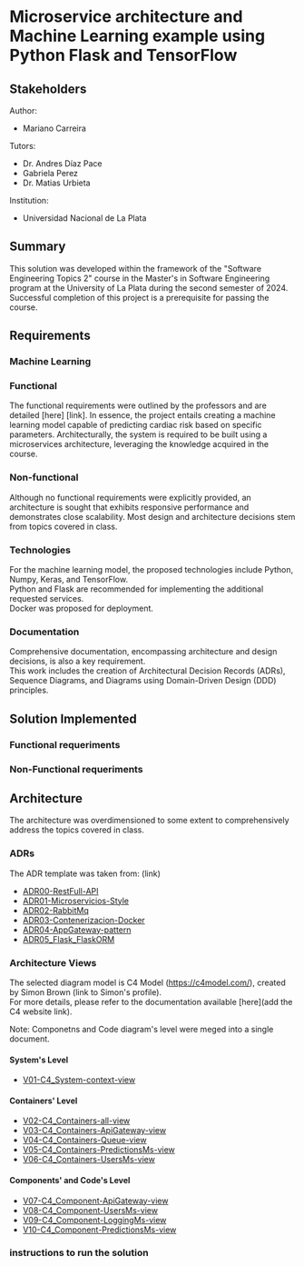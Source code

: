 # Microservice architecture and Machine Learning example using Python Flask and TensorFlow

## Stakeholders

Author:
* Mariano Carreira

Tutors:
* Dr. Andres Díaz Pace
* Gabriela Perez
* Dr. Matias Urbieta 

Institution:
* Universidad Nacional de La Plata


## Summary

This solution was developed within the framework of the "Software Engineering Topics 2" course in the Master's in Software Engineering program at the University of La Plata during the second semester of 2024. Successful completion of this project is a prerequisite for passing the course.

## Requirements

### Machine Learning


### Functional

The functional requirements were outlined by the professors and are detailed [here] [link]. In essence, the project entails creating a machine learning model capable of predicting cardiac risk based on specific parameters. Architecturally, the system is required to be built using a microservices architecture, leveraging the knowledge acquired in the course.

### Non-functional

Although no functional requirements were explicitly provided, an architecture is sought that exhibits responsive performance and demonstrates close scalability. Most design and architecture decisions stem from topics covered in class.

### Technologies

For the machine learning model, the proposed technologies include Python, Numpy, Keras, and TensorFlow. <br>
Python and Flask are recommended for implementing the additional requested services. <br>
Docker was proposed for deployment.

### Documentation

Comprehensive documentation, encompassing architecture and design decisions, is also a key requirement.<br>
This work includes the creation of Architectural Decision Records (ADRs), Sequence Diagrams, and Diagrams using Domain-Driven Design (DDD) principles.

## Solution Implemented

### Functional requeriments

### Non-Functional requeriments

## Architecture

The architecture was overdimensioned to some extent to comprehensively address the topics covered in class.

### ADRs

The ADR template was taken from: (link)

- [ADR00-RestFull-API](/documentation/architecture/ADRs/ADR00-RestFull-API.md)
- [ADR01-Microservicios-Style](/documentation/architecture/ADRs/ADR01-Microservicios-Style.md)
- [ADR02-RabbitMq](/documentation/architecture/ADRs/ADR02-RabbitMq.md)
- [ADR03-Contenerizacion-Docker](/documentation/architecture/ADRs/ADR03-Contenerizacion-Docker.md)
- [ADR04-AppGateway-pattern](/documentation/architecture/ADRs/ADR04-AppGateway-pattern.md)
- [ADR05_Flask_FlaskORM](/documentation/architecture/ADRs/ADR05_Flask_FlaskORM.md)

### Architecture Views

The selected diagram model is C4 Model (https://c4model.com/), created by Simon Brown (link to Simon's profile). <br>
For more details, please refer to the documentation available [here](add the C4 website link). <br>

Note: Componetns and Code diagram's level were meged into a single document.

#### System's Level

- [V01-C4_System-context-view](/documentation/architecture/views/V01-C4_System-context-view.md)

#### Containers' Level

- [V02-C4_Containers-all-view](./documentation/architecture/views/V02-C4_Containers-all-view.md)
- [V03-C4_Containers-ApiGateway-view](/documentation/architecture/views/V03-C4_Containers-ApiGateway-view.md)
- [V04-C4_Containers-Queue-view](/documentation/architecture/views/V04-C4_Containers-Queue-view.md)
- [V05-C4_Containers-PredictionsMs-view](/documentation/architecture/views/V05-C4_Containers-PredictionsMs-view.md)
- [V06-C4_Containers-UsersMs-view](/documentation/architecture/views/V06-C4_Containers-UsersMs-view.md)


#### Components' and Code's Level

- [V07-C4_Component-ApiGateway-view](/documentation/architecture/views/V07-C4_Component-ApiGateway-view.md)
- [V08-C4_Component-UsersMs-view](/documentation/architecture/views/V08-C4_Component-UsersMs-view.md)
- [V09-C4_Component-LoggingMs-view](/documentation/architecture/views/V09-C4_Component-LoggingMs-view.md)
- [V10-C4_Component-PredictionsMs-view](/documentation/architecture/views/V10-C4_Component-PredictionsMs-view.md)

### instructions to run the solution
